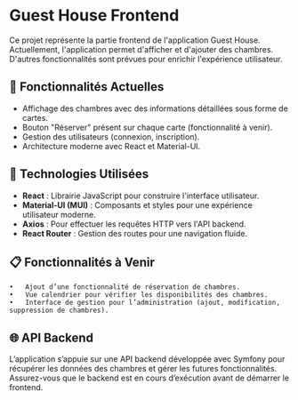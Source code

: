 # Guest House Frontend

Ce projet représente la partie frontend de l'application Guest House. Actuellement, l'application permet d'afficher et d'ajouter des chambres. D'autres fonctionnalités sont prévues pour enrichir l'expérience utilisateur.

## 🚀 Fonctionnalités Actuelles

- Affichage des chambres avec des informations détaillées sous forme de cartes.
- Bouton "Réserver" présent sur chaque carte (fonctionnalité à venir).
- Gestion des utilisateurs (connexion, inscription).
- Architecture moderne avec React et Material-UI.

## 🔧 Technologies Utilisées

- **React** : Librairie JavaScript pour construire l'interface utilisateur.
- **Material-UI (MUI)** : Composants et styles pour une expérience utilisateur moderne.
- **Axios** : Pour effectuer les requêtes HTTP vers l'API backend.
- **React Router** : Gestion des routes pour une navigation fluide.

## 📋 Fonctionnalités à Venir

	•	Ajout d’une fonctionnalité de réservation de chambres.
	•	Vue calendrier pour vérifier les disponibilités des chambres.
	•	Interface de gestion pour l’administration (ajout, modification, suppression de chambres).

## 🌐 API Backend

L’application s’appuie sur une API backend développée avec Symfony pour récupérer les données des chambres et gérer les futures fonctionnalités. Assurez-vous que le backend est en cours d’exécution avant de démarrer le frontend.
